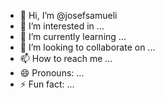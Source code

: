 - 👋 Hi, I’m @josefsamueli
- 👀 I’m interested in ...
- 🌱 I’m currently learning ...
- 💞️ I’m looking to collaborate on ...
- 📫 How to reach me ...
- 😄 Pronouns: ...
- ⚡ Fun fact: ...

<!---
josefsamueli/josefsamueli is a ✨ special ✨ repository because its `README.md` (this file) appears on your GitHub profile.
You can click the Preview link to take a look at your changes.
--->

